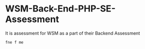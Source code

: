 # WSM-Back-End-PHP-SE-Assessment
It is assessment for WSM as a part of their Backend Assessment

```fne f me```
